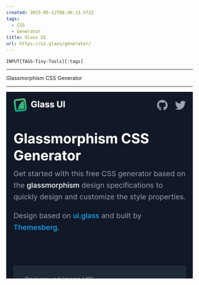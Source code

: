 ```yaml
---
created: 2025-05-12T08:36:13.572Z
tags: 
  - CSS
  - Generator
title: Glass UI
url: https://ui.glass/generator/
---
```

```meta-bind
INPUT[TAGS-Tiny-Tools][:tags]
```

___
Glassmorphism CSS Generator
___

![](_attachments/glass-ui.jpg)

